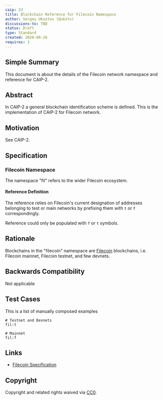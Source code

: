 ```yaml
---
caip: 23
title: Blockchain Reference for Filecoin Namespace
author: Sergey Ukustov (@ukstv)
discussions-to: TBD
status: Draft
type: Standard
created: 2020-08-26
requires: 2
---
```


## Simple Summary

This document is about the details of the Filecoin network namespace and reference for CAIP-2.

## Abstract
In CAIP-2 a general blockchain identification scheme is defined. This is the
implementation of CAIP-2 for Filecoin network.

## Motivation
See CAIP-2.

## Specification

### Filecoin Namespace

The namespace "fil" refers to the wider Filecoin ecosystem.

#### Reference Definition

The reference relies on Filecoin's current designation of addresses belonging to test or main networks by prefixing them
with `t` or `f` correspondingly.

Reference could only be populated with `f` or `t` symbols.

## Rationale

Blockchains in the "filecoin" namespace are [Filecoin](https://filecoin.io) blockchains, i.e. Filecoin mainnet, Filecoin testnet, and few devnets.

## Backwards Compatibility

Not applicable

## Test Cases

This is a list of manually composed examples

```
# Testnet and Devnets
fil:t

# Mainnet
fil:f
```

## Links

- [Filecoin Specification](https://beta.spec.filecoin.io/appendix/address/)

## Copyright

Copyright and related rights waived via [CC0](https://creativecommons.org/publicdomain/zero/1.0/).
